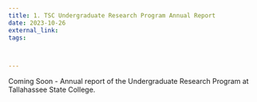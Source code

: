 ```yaml
---
title: 1. TSC Undergraduate Research Program Annual Report
date: 2023-10-26
external_link: 
tags:
  


---
```


Coming Soon - Annual report of the Undergraduate Research Program at Tallahassee State College.

<!--more-->
